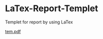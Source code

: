 # LaTex-Report-Templet
Templet for report by using LaTex

[tem.pdf](https://github.com/rithylim99/STM32-Code-Labs/files/12645570/tem.pdf)
